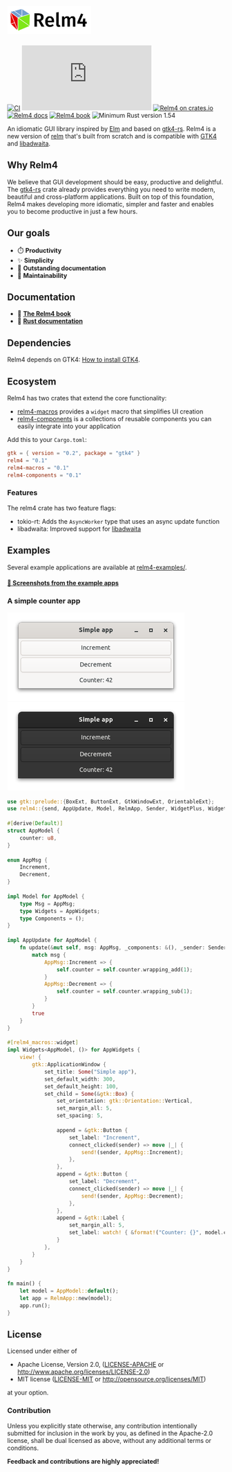 <h1>
  <img src="assets/Relm_logo_with_text.svg" height="65" alt="Relm4">
</h1>

[![CI](https://github.com/AaronErhardt/relm4/actions/workflows/rust.yml/badge.svg)](https://github.com/AaronErhardt/relm4/actions/workflows/rust.yml)
[![Matrix](https://img.shields.io/matrix/relm4:matrix.org?label=matrix%20chat)](https://matrix.to/#/#relm4:matrix.org)
[![Relm4 on crates.io](https://img.shields.io/crates/v/relm4.svg)](https://crates.io/crates/relm4)
[![Relm4 docs](https://img.shields.io/badge/rust-documentation-blue)](https://aaronerhardt.github.io/docs/relm4/relm4/)
[![Relm4 book](https://img.shields.io/badge/rust-book-fc0060)](https://aaronerhardt.github.io/relm4-book/book/)
![Minimum Rust version 1.54](https://img.shields.io/badge/rustc-1.54+-06a096.svg)

An idiomatic GUI library inspired by [Elm](https://elm-lang.org/) and based on [gtk4-rs](https://crates.io/crates/gtk4). 
Relm4 is a new version of [relm](https://github.com/antoyo/relm) that's built from scratch and is compatible with [GTK4](https://www.gtk.org/) and [libadwaita](https://gitlab.gnome.org/GNOME/libadwaita).

## Why Relm4

We believe that GUI development should be easy, productive and delightful. 
The [gtk4-rs](https://crates.io/crates/gtk4) crate already provides everything you need to write modern, beautiful and cross-platform applications.
Built on top of this foundation, Relm4 makes developing more idiomatic, simpler and faster and enables you to become productive in just a few hours.

## Our goals

+ ⏱️ **Productivity**
+ ✨ **Simplicity**
+ 📎 **Outstanding documentation**
+ 🔧 **Maintainability**

## Documentation

+ 📖 **[The Relm4 book](https://aaronerhardt.github.io/relm4-book/book/)**
+ 📜 **[Rust documentation](https://aaronerhardt.github.io/docs/relm4/relm4/)**

## Dependencies

Relm4 depends on GTK4: [How to install GTK4](https://www.gtk.org/docs/installations/).

## Ecosystem

Relm4 has two crates that extend the core functionality:

+ [relm4-macros](https://crates.io/crates/relm4-macros) provides a `widget` macro that simplifies UI creation
+ [relm4-components](https://crates.io/crates/relm4-components) is a collections of reusable components you can easily integrate into your application

Add this to your `Cargo.toml`:

```toml
gtk = { version = "0.2", package = "gtk4" }
relm4 = "0.1"
relm4-macros = "0.1"
relm4-components = "0.1"
```

### Features

The relm4 crate has two feature flags:

+ tokio-rt: Adds the `AsyncWorker` type that uses an async update function
+ libadwaita: Improved support for [libadwaita](https://gitlab.gnome.org/World/Rust/libadwaita-rs)

## Examples

Several example applications are available at [relm4-examples/](relm4-examples/).

#### [📸 Screenshots from the example apps](assets/screenshots)

### A simple counter app

![Simple app screenshot light](assets/screenshots/simple-light.png)
![Simple app screenshot dark](assets/screenshots/simple-dark.png)

```rust
use gtk::prelude::{BoxExt, ButtonExt, GtkWindowExt, OrientableExt};
use relm4::{send, AppUpdate, Model, RelmApp, Sender, WidgetPlus, Widgets};

#[derive(Default)]
struct AppModel {
    counter: u8,
}

enum AppMsg {
    Increment,
    Decrement,
}

impl Model for AppModel {
    type Msg = AppMsg;
    type Widgets = AppWidgets;
    type Components = ();
}

impl AppUpdate for AppModel {
    fn update(&mut self, msg: AppMsg, _components: &(), _sender: Sender<AppMsg>) -> bool {
        match msg {
            AppMsg::Increment => {
                self.counter = self.counter.wrapping_add(1);
            }
            AppMsg::Decrement => {
                self.counter = self.counter.wrapping_sub(1);
            }
        }
        true
    }
}

#[relm4_macros::widget]
impl Widgets<AppModel, ()> for AppWidgets {
    view! {
        gtk::ApplicationWindow {
            set_title: Some("Simple app"),
            set_default_width: 300,
            set_default_height: 100,
            set_child = Some(&gtk::Box) {
                set_orientation: gtk::Orientation::Vertical,
                set_margin_all: 5,
                set_spacing: 5,

                append = &gtk::Button {
                    set_label: "Increment",
                    connect_clicked(sender) => move |_| {
                        send!(sender, AppMsg::Increment);
                    },
                },
                append = &gtk::Button {
                    set_label: "Decrement",
                    connect_clicked(sender) => move |_| {
                        send!(sender, AppMsg::Decrement);
                    },
                },
                append = &gtk::Label {
                    set_margin_all: 5,
                    set_label: watch! { &format!("Counter: {}", model.counter) },
                }
            },
        }
    }
}

fn main() {
    let model = AppModel::default();
    let app = RelmApp::new(model);
    app.run();
}

```

## License

Licensed under either of

 * Apache License, Version 2.0, ([LICENSE-APACHE](LICENSE-APACHE) or http://www.apache.org/licenses/LICENSE-2.0)
 * MIT license ([LICENSE-MIT](LICENSE-MIT) or http://opensource.org/licenses/MIT)

at your option.

### Contribution

Unless you explicitly state otherwise, any contribution intentionally submitted
for inclusion in the work by you, as defined in the Apache-2.0 license, shall be dual licensed as above, without any
additional terms or conditions.

**Feedback and contributions are highly appreciated!**
